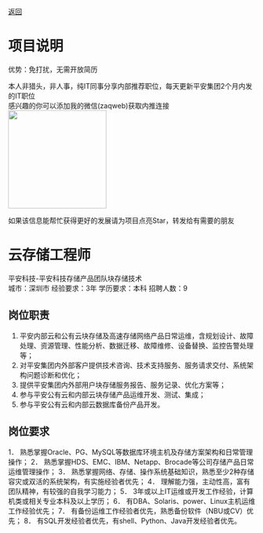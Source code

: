 [返回](../)

# 项目说明

优势：免打扰，无需开放简历

本人非猎头，非人事，纯IT同事分享内部推荐职位，每天更新平安集团2个月内发的IT职位  
感兴趣的你可以添加我的微信(zaqweb)获取内推连接  
<img src="https://github.com/zaqweb/PA-IT-JOBS/blob/master/WechatICode.jpeg"  height="200" width="200">

如果该信息能帮忙获得更好的发展请为项目点亮Star，转发给有需要的朋友

# 云存储工程师
平安科技-平安科技存储产品团队块存储技术  
城市：深圳市 经验要求：3年 学历要求：本科  招聘人数：9

## 岗位职责
1. 平安内部云和公有云块存储及高速存储网络产品日常运维，含规划设计、故障处理、资源管理、性能分析、数据迁移、故障维修、设备替换、监控告警处理等；
2. 对平安集团内外部客户提供技术咨询、技术支持服务、服务请求交付、系统架构问题诊断和优化；
3. 提供平安集团内外部用户块存储服务报告、服务记录、优化方案等；
4. 参与平安公有云和内部云块存储产品运维开发、测试、集成；
5. 参与平安公有云和内部云数据库备份产品开发。

## 岗位要求
1． 熟悉掌握Oracle、PG、MySQL等数据库环境主机及存储方案架构和日常管理操作；
2． 熟悉掌握HDS、EMC、IBM、Netapp、Brocade等公司存储产品日常运维管理操作；
3． 熟悉掌握网络、存储、操作系统基础知识，熟悉至少2种存储容灾或双活的系统架构，有实施经验者优先；
4． 理解能力强，主动性高，富有团队精神，有较强的自我学习能力；
5． 3年或以上IT运维或开发工作经验，计算机类或相关专业本科及以上学历；
6． 有DBA、Solaris、power、Linux主机运维工作经验优先；
7． 有备份运维工作经验者优先，熟悉备份软件（NBU或CV）优先；
8． 有SQL开发经验者优先，有shell、Python、Java开发经验者优先。




